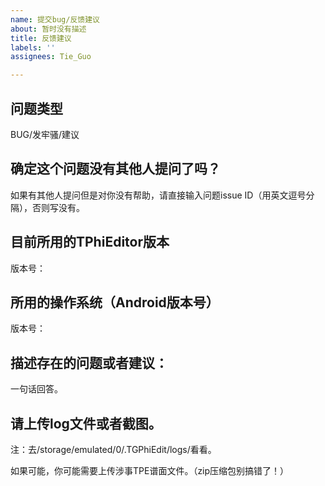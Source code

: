 ```yaml
---
name: 提交bug/反馈建议
about: 暂时没有描述
title: 反馈建议
labels: ''
assignees: Tie_Guo

---
```


## 问题类型

BUG/发牢骚/建议

## 确定这个问题没有其他人提问了吗？

如果有其他人提问但是对你没有帮助，请直接输入问题issue ID（用英文逗号分隔），否则写没有。

## 目前所用的TPhiEditor版本

版本号：

## 所用的操作系统（Android版本号）

版本号：

## 描述存在的问题或者建议：

一句话回答。

## 请上传log文件或者截图。

注：去/storage/emulated/0/.TGPhiEdit/logs/看看。

如果可能，你可能需要上传涉事TPE谱面文件。（zip压缩包别搞错了！）
